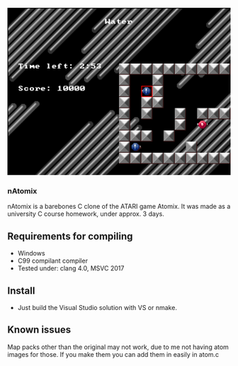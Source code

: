 ![Screenshot](https://raw.githubusercontent.com/namazso/atomix_clone/master/screenshot.png)

### nAtomix

nAtomix is a barebones C clone of the ATARI game Atomix. It was made as a university C course homework, under approx. 3 days.

## Requirements for compiling

* Windows
* C99 compilant compiler
* Tested under: clang 4.0, MSVC 2017

## Install

* Just build the Visual Studio solution with VS or nmake.

## Known issues

Map packs other than the original may not work, due to me not having atom images for those.
If you make them you can add them in easily in atom.c